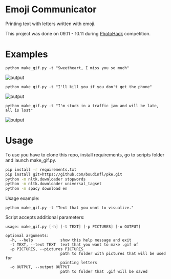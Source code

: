 # Emoji Communicator
Printing text with letters written with emoji.

This project was done on 09.11 - 10.11 during [PhotoHack](https://hackvn.photolab.me/?utm_source=base_baltick_sea_hack) competition.


# Examples
```
python make_gif.py -t "Sweetheart, I miss you so much"
```
![output](https://user-images.githubusercontent.com/32129186/68718662-ef981980-05ba-11ea-9884-963df6e850fc.gif)

```
python make_gif.py -t "I'll kill you if you don't get the phone"
```
![output](https://user-images.githubusercontent.com/32129186/68718909-b57b4780-05bb-11ea-9de9-b358e405c6d7.gif)

```
python make_gif.py -t "I'm stuck in a traffic jam and will be late, all is lost"
```
![output](https://user-images.githubusercontent.com/32129186/68718855-92e92e80-05bb-11ea-958b-8a34015c3186.gif)

# Usage

To use you have to clone this repo, install requirements, go to scripts folder and launch make_gif.py.

```bash
pip install -r requirements.txt
pip install git+https://github.com/boudinfl/pke.git
python -m nltk.downloader stopwords
python -m nltk.downloader universal_tagset
python -m spacy download en
```
Usage example:

```
python make_gif.py -t "Text that you want to visualize."
```
Script accepts additional parameters:

```
usage: make_gif.py [-h] [-t TEXT] [-p PICTURES] [-o OUTPUT]

optional arguments:
  -h, --help            show this help message and exit
  -t TEXT, --text TEXT  text that you want to make .gif of
  -p PICTURES, --pictures PICTURES
                        path to folder with pictures that will be used for
                        painting letters
  -o OUTPUT, --output OUTPUT
                        path to folder that .gif will be saved
```
